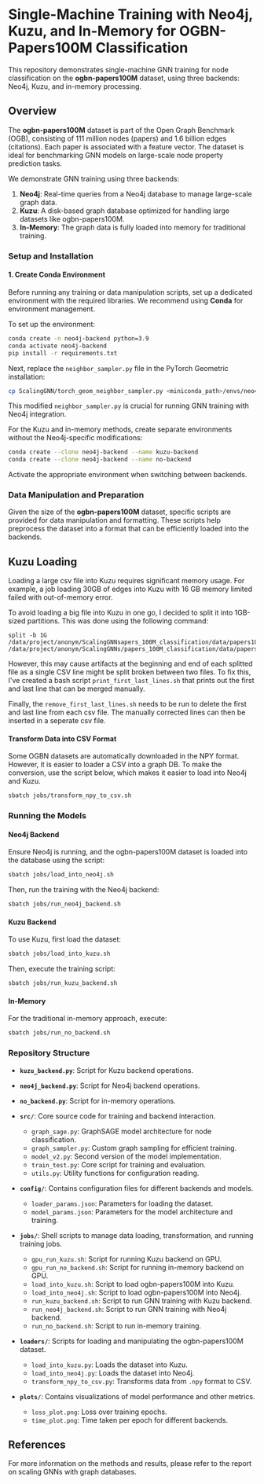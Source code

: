 # **Single-Machine Training with Neo4j, Kuzu, and In-Memory for OGBN-Papers100M Classification**

This repository demonstrates single-machine GNN training for node classification on the **ogbn-papers100M** dataset, using three backends: Neo4j, Kuzu, and in-memory processing.

## **Overview**

The **ogbn-papers100M** dataset is part of the Open Graph Benchmark (OGB), consisting of 111 million nodes (papers) and 1.6 billion edges (citations). Each paper is associated with a feature vector. The dataset is ideal for benchmarking GNN models on large-scale node property prediction tasks.

We demonstrate GNN training using three backends:
1. **Neo4j**: Real-time queries from a Neo4j database to manage large-scale graph data.
2. **Kuzu**: A disk-based graph database optimized for handling large datasets like ogbn-papers100M.
3. **In-Memory**: The graph data is fully loaded into memory for traditional training.

### **Setup and Installation**

#### **1. Create Conda Environment**

Before running any training or data manipulation scripts, set up a dedicated environment with the required libraries. We recommend using **Conda** for environment management.

To set up the environment:
```bash
conda create -n neo4j-backend python=3.9
conda activate neo4j-backend
pip install -r requirements.txt
```

Next, replace the `neighbor_sampler.py` file in the PyTorch Geometric installation:
```bash
cp ScalingGNN/torch_geom_neighbor_sampler.py <miniconda_path>/envs/neo4j-backend/lib/python3.9/site-packages/torch_geometric/sampler/neighbor_sampler.py
```
This modified `neighbor_sampler.py` is crucial for running GNN training with Neo4j integration.

For the Kuzu and in-memory methods, create separate environments without the Neo4j-specific modifications:
```bash
conda create --clone neo4j-backend --name kuzu-backend
conda create --clone neo4j-backend --name no-backend
```
Activate the appropriate environment when switching between backends.

### **Data Manipulation and Preparation**

Given the size of the **ogbn-papers100M** dataset, specific scripts are provided for data manipulation and formatting. These scripts help preprocess the dataset into a format that can be efficiently loaded into the backends. 

## Kuzu Loading 

Loading a large csv file into Kuzu requires significant memory usage. For example, a job loading 30GB of edges into Kuzu with 16 GB memory limited failed with out-of-memory error.

To avoid loading a big file into Kuzu in one go, I decided to split it into 1GB-sized partitions. This was done using the following command:
```
split -b 1G /data/project/anonym/ScalingGNNsapers_100M_classification/data/papers100M/processed/edge_index.csv /data/project/anonym/ScalingGNNs/papers_100M_classification/data/papers100M/processed/split_
```

However, this may cause artifacts at the beginning and end of each splitted file as a single CSV line might be split broken between two files. To fix this, I've created a bash script `print_first_last_lines.sh` that prints out the first and last line that can be merged manually.

Finally, the `remove_first_last_lines.sh` needs to be run to delete the first and last line from each csv file. The manually corrected lines can then be inserted in a seperate csv file.

#### **Transform Data into CSV Format**
Some OGBN datasets are automatically downloaded in the NPY format. However, it is easier to loader a CSV into a graph DB. To make the conversion, use the script below, which makes it easier to load into Neo4j and Kuzu.

```bash
sbatch jobs/transform_npy_to_csv.sh
```

### **Running the Models**

#### **Neo4j Backend**

Ensure Neo4j is running, and the ogbn-papers100M dataset is loaded into the database using the script:
```bash
sbatch jobs/load_into_neo4j.sh
```
Then, run the training with the Neo4j backend:
```bash
sbatch jobs/run_neo4j_backend.sh
```

#### **Kuzu Backend**

To use Kuzu, first load the dataset:
```bash
sbatch jobs/load_into_kuzu.sh
```
Then, execute the training script:
```bash
sbatch jobs/run_kuzu_backend.sh
```

#### **In-Memory**

For the traditional in-memory approach, execute:
```bash
sbatch jobs/run_no_backend.sh
```

### **Repository Structure**

- **`kuzu_backend.py`**: Script for Kuzu backend operations.
- **`neo4j_backend.py`**: Script for Neo4j backend operations.
- **`no_backend.py`**: Script for in-memory operations.

- **`src/`**: Core source code for training and backend interaction.
  - `graph_sage.py`: GraphSAGE model architecture for node classification.
  - `graph_sampler.py`: Custom graph sampling for efficient training.
  - `model_v2.py`: Second version of the model implementation.
  - `train_test.py`: Core script for training and evaluation.
  - `utils.py`: Utility functions for configuration reading.

- **`config/`**: Contains configuration files for different backends and models.
  - `loader_params.json`: Parameters for loading the dataset.
  - `model_params.json`: Parameters for the model architecture and training.

- **`jobs/`**: Shell scripts to manage data loading, transformation, and running training jobs.
  - `gpu_run_kuzu.sh`: Script for running Kuzu backend on GPU.
  - `gpu_run_no_backend.sh`: Script for running in-memory backend on GPU.
  - `load_into_kuzu.sh`: Script to load ogbn-papers100M into Kuzu.
  - `load_into_neo4j.sh`: Script to load ogbn-papers100M into Neo4j.
  - `run_kuzu_backend.sh`: Script to run GNN training with Kuzu backend.
  - `run_neo4j_backend.sh`: Script to run GNN training with Neo4j backend.
  - `run_no_backend.sh`: Script to run in-memory training.

- **`loaders/`**: Scripts for loading and manipulating the ogbn-papers100M dataset.
  - `load_into_kuzu.py`: Loads the dataset into Kuzu.
  - `load_into_neo4j.py`: Loads the dataset into Neo4j.
  - `transform_npy_to_csv.py`: Transforms data from `.npy` format to CSV.
  
- **`plots/`**: Contains visualizations of model performance and other metrics.
  - `loss_plot.png`: Loss over training epochs.
  - `time_plot.png`: Time taken per epoch for different backends.

## **References**

For more information on the methods and results, please refer to the report on scaling GNNs with graph databases.

